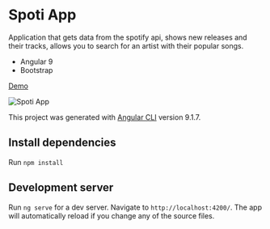 # Spoti App

Application that gets data from the spotify api, shows new releases and their tracks, allows you to search for an artist with their popular songs.

+ Angular 9
+ Bootstrap

[Demo](https://spoti-app.vercel.app)

![Spoti App](https://repository-images.githubusercontent.com/271105149/21fa3700-ad95-11ea-8248-4a78066a378a)

This project was generated with [Angular CLI](https://github.com/angular/angular-cli) version 9.1.7.

## Install dependencies

Run `npm install`

## Development server

Run `ng serve` for a dev server. Navigate to `http://localhost:4200/`. The app will automatically reload if you change any of the source files.
